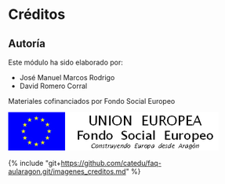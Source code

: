 
# Créditos

## Autoría

Este módulo ha sido elaborado por:

- José Manuel Marcos Rodrigo
- David Romero Corral


Materiales cofinanciados por Fondo Social Europeo

![](img/FSE_grande_fondo_blanco.jpg)

{% include "git+https://github.com/catedu/faq-aularagon.git/imagenes_creditos.md" %}
